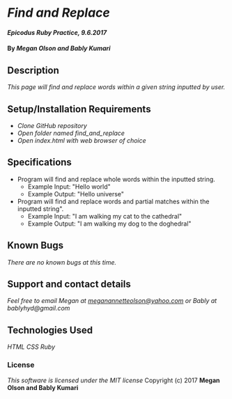 # _Find and Replace_

#### _Epicodus Ruby Practice, 9.6.2017_

#### By _**Megan Olson and Bably Kumari**_

## Description

_This page will find and replace words within a given string inputted by user._

## Setup/Installation Requirements

* _Clone GitHub repository_
* _Open folder named find_and_replace_
* _Open index.html with web browser of choice_

## Specifications

* Program will find and replace whole words within the inputted string.
  * Example Input: "Hello world"
  * Example Output: "Hello universe"
* Program will find and replace words and partial matches within the inputted string".
  * Example Input: "I am walking my cat to the cathedral"
  * Example Output: "I am walking my dog to the doghedral"

## Known Bugs

_There are no known bugs at this time._

## Support and contact details

_Feel free to email Megan at meganannetteolson@yahoo.com or Bably at bablyhyd@gmail.com_

## Technologies Used

_HTML CSS Ruby_

### License

*This software is licensed under the MIT license*
 Copyright (c) 2017 **Megan Olson and Bably Kumari**
